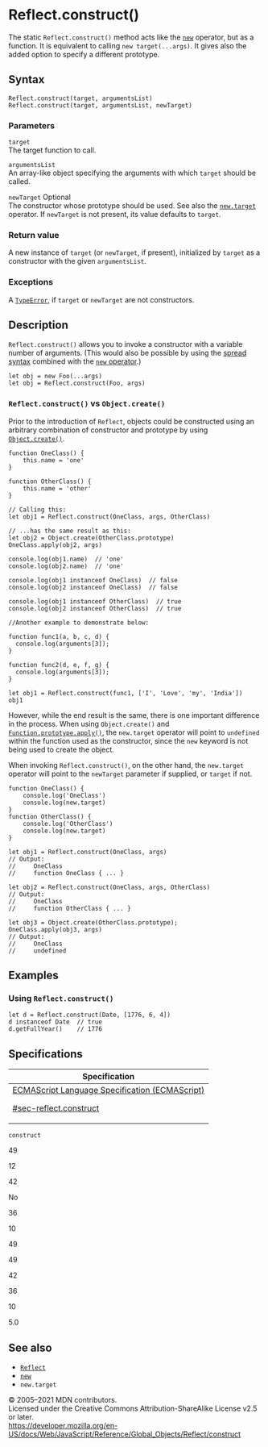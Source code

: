 # Reflect.construct()

The static `Reflect.construct()` method acts like the [`new`](../../operators/new) operator, but as a function. It is equivalent to calling `new target(...args)`. It gives also the added option to specify a different prototype.

## Syntax

    Reflect.construct(target, argumentsList)
    Reflect.construct(target, argumentsList, newTarget)

### Parameters

`target`  
The target function to call.

`argumentsList`  
An array-like object specifying the arguments with which `target` should be called.

`newTarget` <span class="badge inline optional">Optional</span>  
The constructor whose prototype should be used. See also the [`new.target`](../../operators/new.target) operator. If `newTarget` is not present, its value defaults to `target`.

### Return value

A new instance of `target` (or `newTarget`, if present), initialized by `target` as a constructor with the given `argumentsList`.

### Exceptions

A [`TypeError`](../typeerror), if `target` or `newTarget` are not constructors.

## Description

`Reflect.construct()` allows you to invoke a constructor with a variable number of arguments. (This would also be possible by using the [spread syntax](../../operators/spread_syntax) combined with the [`new` operator](../../operators/new).)

    let obj = new Foo(...args)
    let obj = Reflect.construct(Foo, args)

### `Reflect.construct()` vs `Object.create()`

Prior to the introduction of `Reflect`, objects could be constructed using an arbitrary combination of constructor and prototype by using [`Object.create()`](../object/create).

    function OneClass() {
        this.name = 'one'
    }

    function OtherClass() {
        this.name = 'other'
    }

    // Calling this:
    let obj1 = Reflect.construct(OneClass, args, OtherClass)

    // ...has the same result as this:
    let obj2 = Object.create(OtherClass.prototype)
    OneClass.apply(obj2, args)

    console.log(obj1.name)  // 'one'
    console.log(obj2.name)  // 'one'

    console.log(obj1 instanceof OneClass)  // false
    console.log(obj2 instanceof OneClass)  // false

    console.log(obj1 instanceof OtherClass)  // true
    console.log(obj2 instanceof OtherClass)  // true

    //Another example to demonstrate below:

    function func1(a, b, c, d) {
      console.log(arguments[3]);
    }

    function func2(d, e, f, g) {
      console.log(arguments[3]);
    }

    let obj1 = Reflect.construct(func1, ['I', 'Love', 'my', 'India'])
    obj1

However, while the end result is the same, there is one important difference in the process. When using `Object.create()` and [`Function.prototype.apply()`](../function/apply), the `new.target` operator will point to `undefined` within the function used as the constructor, since the `new` keyword is not being used to create the object.

When invoking `Reflect.construct()`, on the other hand, the `new.target` operator will point to the `newTarget` parameter if supplied, or `target` if not.

    function OneClass() {
        console.log('OneClass')
        console.log(new.target)
    }
    function OtherClass() {
        console.log('OtherClass')
        console.log(new.target)
    }

    let obj1 = Reflect.construct(OneClass, args)
    // Output:
    //     OneClass
    //     function OneClass { ... }

    let obj2 = Reflect.construct(OneClass, args, OtherClass)
    // Output:
    //     OneClass
    //     function OtherClass { ... }

    let obj3 = Object.create(OtherClass.prototype);
    OneClass.apply(obj3, args)
    // Output:
    //     OneClass
    //     undefined

## Examples

### Using `Reflect.construct()`

    let d = Reflect.construct(Date, [1776, 6, 4])
    d instanceof Date  // true
    d.getFullYear()    // 1776

## Specifications

<table>
<thead>
<tr class="header">
<th>Specification</th>
</tr>
</thead>
<tbody>
<tr class="odd">
<td>
<a href="https://tc39.es/ecma262/#sec-reflect.construct">ECMAScript Language Specification (ECMAScript) 
<br/>

<span class="small">#sec-reflect.construct</span>
</a>
</td>
</tr>
</tbody>
</table>

`construct`

49

12

42

No

36

10

49

49

42

36

10

5.0

## See also

-   [`Reflect`](../reflect)
-   [`new`](../../operators/new)
-   `new.target`

© 2005–2021 MDN contributors.  
Licensed under the Creative Commons Attribution-ShareAlike License v2.5 or later.  
<a href="https://developer.mozilla.org/en-US/docs/Web/JavaScript/Reference/Global_Objects/Reflect/construct" class="_attribution-link">https://developer.mozilla.org/en-US/docs/Web/JavaScript/Reference/Global_Objects/Reflect/construct</a>
